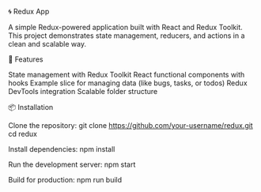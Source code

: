 🌀 Redux App

A simple Redux-powered application built with React and Redux Toolkit.
This project demonstrates state management, reducers, and actions in a clean and scalable way.

🚀 Features

State management with Redux Toolkit
React functional components with hooks
Example slice for managing data (like bugs, tasks, or todos)
Redux DevTools integration
Scalable folder structure

📦 Installation

Clone the repository:
git clone https://github.com/your-username/redux.git
cd redux

Install dependencies:
npm install

Run the development server:
npm start

Build for production:
npm run build
